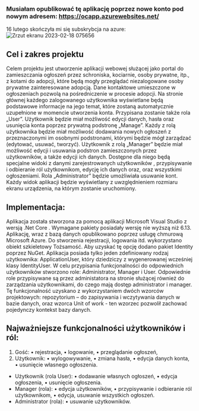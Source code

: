 ### Musiałam opublikować tę aplikację poprzez nowe konto pod nowym adresem: https://ocapp.azurewebsites.net/
16 lutego skończyła mi się subskrybcja na azure:
![Zrzut ekranu 2023-02-18 075656](https://user-images.githubusercontent.com/96183391/220279145-0ca48c03-a53b-46c4-b30d-83cac72c1ff5.png)

## Cel i zakres projektu
Celem projektu jest utworzenie aplikacji webowej służącej jako portal do zamieszczania ogłoszeń przez schroniska, kociarnie, osoby prywatne, itp., z kotami do adopcji, które będą mogły przeglądać niezalogowane osoby prywatne zainteresowane adopcją. Dane kontaktowe umieszczone w ogłoszeniach pozwolą na pośredniczenie w procesie adopcji. 
Na stronie głównej każdego zalogowanego użytkownika wyświetlane będą podstawowe informacje na jego temat, które zostaną automatycznie uzupełnione w momencie utworzenia konta. Przypisana zostanie także rola „User”. Użytkownik będzie miał możliwość edycji danych, hasła oraz usunięcia konta poprzez prywatną podstronę „Manage”. 
Każdy z rolą użytkownika będzie miał możliwość dodawania nowych ogłoszeń z przeznaczonymi im osobnymi podstronami, którymi będzie mógł zarządzać (edytować, usuwać, tworzyć). 
Użytkownik z rolą „Manager” będzie miał możliwość edycji i usuwania podstron zamieszczonych przez użytkowników, a także edycji ich danych. Dostępne dla niego będą specjalne widoki z danymi zarejestrowanych użytkowników , przypisywanie i odbieranie ról użytkownikom, edycję ich danych oraz, oraz wszystkimi ogłoszeniami. Rola „Administrator” będzie umożliwiała usuwanie kont.
Każdy widok aplikacji będzie wyświetlany z uwzględnieniem rozmiaru ekranu urządzenia, na którym zostanie uruchomiony.
## Implementacja:
Aplikacja została stworzona za pomocą aplikacji Microsoft Visual Studio z wersją .Net Core . Wymagane pakiety posiadały wersję nie wyższą niż 6.13.
Aplikację, wraz z bazą danych opublikowano poprzez usługę chmurową Microsoft Azure.
Do stworzenia rejestracji, logowania itd. wykorzystano obiekt szkieletowy Tożsamość. Aby uzyskać tę opcję dodano pakiet Identity poprzez NuGet.
Aplikacja posiada tylko jeden zdefiniowany rodzaj użytkownika: ApplicationUser, który dziedziczy z wygenerowanej wcześniej klasy IdentityUser.
W celu przypisania funkcjonalności do odpowiednich użytkowników stworzono role: Administrator, Manager i User. Odpowiednie role przypisywane są przez administatora na stronie służącej również do zarządzania użytkownikami, do czego mają dostęp administrator i manager. Tę funkcjonalność uzyskano z wykorzystaniem dwóch wzorców projektowych: repozytorium – do zapisywania i wczytywania danych w bazie danych, oraz wzorca Unit of work - ten wzorzec pozwolił zachować pojedynczy kontekst bazy danych.
## Najważniejsze funkcjonalności użytkowników i ról:
1. Gość:
•	rejestracja,
•	logowanie,
•	przeglądanie ogłoszeń,
2. Użytkownik:
•	wylogowywanie,
•	zmiana hasła,
•	edycja danych konta,
•	usunięcie własnego ogłoszenia.
 - Użytkownik (rola User):
  •	dodawanie własnych ogłoszeń,
  •	edycja ogłoszenia,
  •	usunięcie ogłoszenia.
 - Manager (rola):
  •	edycja użytkowników,
  •	przypisywanie i odbieranie ról użytkownikom,
  •	edycja, usuwanie wszystkich ogłoszeń.
 - Administrator (rola):
  •	usuwanie użytkowników.
